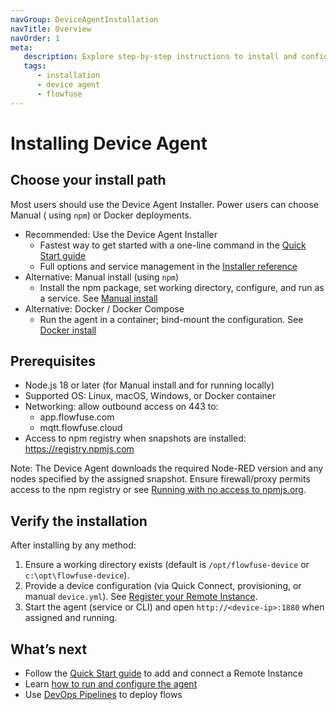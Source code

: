 ```yaml
---
navGroup: DeviceAgentInstallation
navTitle: Overview
navOrder: 1
meta: 
   description: Explore step-by-step instructions to install and configure the FlowFuse Device Agent on various platforms, ensuring seamless connectivity with FlowFuse Cloud and MQTT services.
   tags:
      - installation 
      - device agent
      - flowfuse
---
```


# Installing Device Agent

## Choose your install path

Most users should use the Device Agent Installer. Power users can choose Manual ( using `npm`) or Docker deployments.

- Recommended: Use the Device Agent Installer
  - Fastest way to get started with a one-line command in the [Quick Start guide](../quickstart.md)
  - Full options and service management in the [Installer reference](./device-agent-installer.md)
- Alternative: Manual install (using `npm`)
  - Install the npm package, set working directory, configure, and run as a service. See [Manual install](./manual.md)
- Alternative: Docker / Docker Compose
  - Run the agent in a container; bind-mount the configuration. See [Docker install](./docker.md)

## Prerequisites

- Node.js 18 or later (for Manual install and for running locally)
- Supported OS: Linux, macOS, Windows, or Docker container
- Networking: allow outbound access on 443 to:
  - app.flowfuse.com
  - mqtt.flowfuse.cloud
- Access to npm registry when snapshots are installed: https://registry.npmjs.com

Note: The Device Agent downloads the required Node-RED version and any nodes specified by the assigned snapshot. Ensure firewall/proxy permits access to the npm registry or see [Running with no access to npmjs.org](../running.md#running-with-no-access-to-npmjs.org).

## Verify the installation

After installing by any method:

1. Ensure a working directory exists (default is `/opt/flowfuse-device` or `c:\opt\flowfuse-device`).
2. Provide a device configuration (via Quick Connect, provisioning, or manual `device.yml`). See [Register your Remote Instance](../register.md).
3. Start the agent (service or CLI) and open `http://<device-ip>:1880` when assigned and running.

## What’s next

- Follow the [Quick Start guide](../quickstart.md) to add and connect a Remote Instance
- Learn [how to run and configure the agent](../running.md)
- Use [DevOps Pipelines](/docs/user/devops-pipelines.md) to deploy flows
